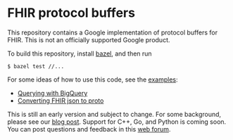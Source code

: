 # FHIR protocol buffers

This repository contains a Google implementation of protocol buffers for
FHIR. This is not an officially supported Google product.

To build this repository, install [bazel](https://bazel.build/), and then run

```
$ bazel test //...
```

For some ideas of how to use this code, see the [examples](./examples/):

* [Querying with BigQuery](./examples/bigquery/README.md)
* [Converting FHIR json to proto](./java/src/main/java/com/google/fhir/examples/JsonToProtoMain.java)

This is still an early version and subject to change. For some background, please
see our [blog post](https://research.googleblog.com/2018/03/making-healthcare-data-work-better-with.html). Support for C++, Go, and Python is coming soon. You can post questions and feedback in this [web forum](https://groups.google.com/forum/#!forum/fhir-protobuf).
